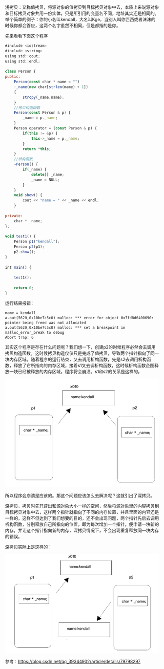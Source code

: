 浅拷贝：又称值拷贝，将源对象的值拷贝到目标拷贝对象中去，本质上来说源对象和目标拷贝对象共用一份实体，只是所引用的变量名不同，地址其实还是相同的。举个简单的例子：你的小名叫kendall，大名叫Kge，当别人叫你西西或者沫沫的时候你都会答应，这两个名字虽然不相同，但是都指的是你。

先来看看下面这个程序
```js
#include <iostream>
#include <string>
using std::cout;
using std::endl;

class Person {
public:
    Person(const char * name = "")
    :_name(new char[strlen(name) + 1])
    {
        strcpy(_name,name);
    }
    //拷贝构造函数
    Person(const Person & p) {
        _name = p._name;
    }
    Person operator = (const Person & p) {
        if(this != &p) {
            this->_name = p._name;
        }
        return *this;
    }
    //析构函数
    ~Person() {
        if(_name) {
            delete[] _name;
            _name = NULL;
        }
    }
    void show() {
        cout << "name = " << _name << endl;
    }

private:
    char * _name;
};

void test1() {
    Person p1("kendall");
    Person p2(p1);
    p2.show();
}

int main() {

    test1();

    return 0;
}
```
运行结果报错：
```
name = kendall
a.out(5620,0x10be7c5c0) malloc: *** error for object 0x7fd8d6400690: pointer being freed was not allocated
a.out(5620,0x10be7c5c0) malloc: *** set a breakpoint in malloc_error_break to debug
Abort trap: 6
```
其实这个程序是存在什么问题呢？我们想一下，创建p2的时候程序必然会去调用拷贝构造函数，这时候拷贝构造仅仅只是完成了值拷贝，导致两个指针指向了同一块内存区域。随着程序的运行结束，又去调用析构函数，先是s2去调用析构函数，释放了它所指向的内存区域，接着s1又去调析构函数，这时候析构函数企图释放一块已经被释放的内存区域，程序将会崩溃。s1和s2的关系是这样的。

![](./img/C++浅拷贝.png)

所以程序会崩溃是应该的。那这个问题应该怎么去解决呢？这就引出了深拷贝。

深拷贝，拷贝时先开辟出和源对象大小一样的空间，然后将源对象里的内容拷贝到目标拷贝对象中去，这样两个指针就指向了不同的内存位置，并且里面的内容还是一样的，这样不但达到了我们想要的目的，还不会出现问题，两个指针先后去调用析构函数，分别释放自己所指向的位置。即为每次增加一个指针，便申请一块新的内存，并让这个指针指向新的内存，深拷贝情况下，不会出现重复释放同一块内存的错误。

深拷贝实际上是这样的：

![](./img/C++浅拷贝01.png)




参考：https://blog.csdn.net/qq_39344902/article/details/79798297